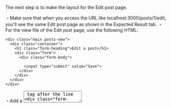 The next step is to make the layout for the Edit post page.
    
・Make sure that when you access the URL like localhost:3000/posts/1/edit, you'll see the same Edit post page as shown in the Expected Result tab.
・For the view file of the Edit post page, use the following HTML: 
```
<div class="main posts-new">
  <div class="container">
    <h1 class="form-heading">Edit a post</h1>
    <div class="form">
      <div class="form-body">
        
        <input type="submit" value="Save">
      </div>
    </div>
  </div>
</div>
```
・Add a <textarea> tag after the line <div class="form-body"> in the HTML provided above.
・Display the form with the content value saved in the database.
Also, make a link to the Edit post page from the Post details page.
  
・In order to make the link, before the closing tag for <div class="posts-show-item">, add the following HTML: 
  ```
  <div class="post-menus">
        <%= link_to("Link Text", "URL") %>
      </div>
  ```
    ・Use Edit for the link text.
Click the "Edit" link to make sure that it works properly. If it looks right, press Submit to continue.
